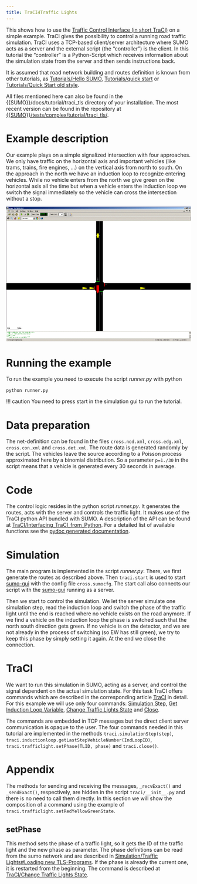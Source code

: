 ```yaml
---
title: TraCI4Traffic Lights
---
```


This shows how to use the [Traffic Control Interface (in short
TraCI)](../TraCI.md) on a simple example. TraCI gives the
possibility to control a running road traffic simulation. TraCI uses a
TCP-based client/server architecture where SUMO acts as a server and the
external script (the “controller”) is the client. In this tutorial the
“controller” is a Python-Script which receives information about the
simulation state from the server and then sends instructions back.

It is assumed that road network building and routes definition is known
from other tutorials, as [Tutorials/Hello
SUMO](../Tutorials/Hello_SUMO.md), [Tutorials/quick
start](../Tutorials/quick_start.md) or [Tutorials/Quick Start old
style](../Tutorials/Quick_Start_old_style.md).

All files mentioned here can also be found in the
{{SUMO}}/docs/tutorial/traci_tls directory of your installation. The most
recent version can be found in the repository at [{{SUMO}}/tests/complex/tutorial/traci_tls/]({{Source}}tests/complex/tutorial/traci_tls/).

# Example description

Our example plays on a simple signalized intersection with four
approaches. We only have traffic on the horizontal axis and important
vehicles (like trams, trains, fire engines, ...) on the vertical axis
from north to south. On the approach in the north we have an induction
loop to recognize entering vehicles. While no vehicle enters from the
north we give green on the horizontal axis all the time but when a
vehicle enters the induction loop we switch the signal immediately so
the vehicle can cross the intersection without a stop.

![Image:ScreenshotCross.gif](../images/ScreenshotCross.gif "Image:ScreenshotCross.gif")

# Running the example

To run the example you need to execute the script *runner.py* with
python

```
python runner.py
```

!!! caution
    You need to press start in the simulation gui to run the tutorial.

# Data preparation

The net-definition can be found in the files `cross.nod.xml`,
`cross.edg.xml`, `cross.con.xml` and `cross.det.xml`. The route data is
generated randomly by the script. The vehicles leave the source
according to a Poisson process approximated here by a binomial
distribution. So a parameter `p=1./30` in the script means that a
vehicle is generated every 30 seconds in average.

# Code

The control logic resides in the python script *runner.py*. It generates
the routes, acts with the server and controls the traffic light. It
makes use of the TraCI python API bundled with SUMO. A description of
the API can be found at
[TraCI/Interfacing_TraCI_from_Python](../TraCI/Interfacing_TraCI_from_Python.md).
For a detailed list of available functions see the [pydoc generated
documentation](http://sumo.dlr.de/daily/pydoc/traci.html).

# Simulation

The main program is implemented in the script *runner.py*. There, we
first generate the routes as described above. Then `traci.start` is used
to start [sumo-gui](../sumo-gui.md) with the config file
`cross.sumocfg`. The start call also connects our script with the
[sumo-gui](../sumo-gui.md) running as a server.

Then we start to control the simulation. We let the server simulate one
simulation step, read the induction loop and switch the phase of the
traffic light until the end is reached where no vehicle exists on the
road anymore. If we find a vehicle on the induction loop the phase is
switched such that the north south direction gets green. If no vehicle
is on the detector, and we are not already in the process of switching
(so EW has still green), we try to keep this phase by simply setting it
again. At the end we close the connection.

# TraCI

We want to run this simulation in SUMO, acting as a server, and control
the signal dependent on the actual simulation state. For this task TraCI
offers commands which are described in the corresponding article
[TraCI](../TraCI.md) in detail. For this example we will use only
four commands: [Simulation
Step](../TraCI/Control-related_commands.md#command_0x01:_simulation_step),
[Get Induction Loop
Variable](../TraCI/Induction_Loop_Value_Retrieval.md#command_0xa0:_get_induction_loop_variable),
[Change Traffic Lights
State](../TraCI/Change_Traffic_Lights_State.md) and
[Close](../TraCI/Control-related_commands.md#command_0x7F:_close).

The commands are embedded in TCP messages but the direct client server
communication is opaque to the user. The four commands needed in this
tutorial are implemented in the methods `traci.simulationStep(step)`,
`traci.inductionloop.getLastStepVehicleNumber(IndLoopID)`,
`traci.trafficlight.setPhase(TLID, phase)` and `traci.close()`.

# Appendix

The methods for sending and receiving the messages, `_recvExact()` and
`_sendExact()`, respectively, are hidden in the script
`traci/__init__.py` and there is no need to call them directly. In this
section we will show the composition of a command using the example of
`traci.trafficlight.setRedYellowGreenState`.

## setPhase

This method sets the phase of a traffic light, so it gets the ID of the
traffic light and the new phase as parameter. The phase definitions can
be read from the sumo network and are described in [Simulation/Traffic
Lights\#Loading new
TLS-Programs](../Simulation/Traffic_Lights.md#loading_new_tls-programs).
If the phase is already the current one, it is restarted from the
beginning. The command is described at [TraCI/Change Traffic Lights
State](../TraCI/Change_Traffic_Lights_State.md).